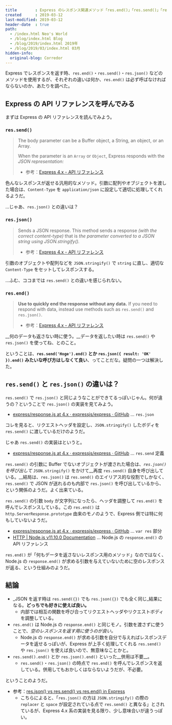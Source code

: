 ```yaml
---
title        : Express のレスポンス関連メソッド「res.end()」「res.send()」「res.json()」の違い
created      : 2019-03-12
last-modified: 2019-03-12
header-date  : true
path:
  - /index.html Neo's World
  - /blog/index.html Blog
  - /blog/2019/index.html 2019年
  - /blog/2019/03/index.html 03月
hidden-info:
  original-blog: Corredor
---
```


Express でレスポンスを返す時、`res.end()`・`res.send()`・`res.json()` などのメソッドを使用するが、それぞれの違いは何か、`res.end()` は必ず呼ばなければならないのか、あたりを調べた。

## Express の API リファレンスを呼んでみる

まずは Express の API リファレンスを読んでみよう。

### `res.send()`

> The body parameter can be a Buffer object, a String, an object, or an Array.
> 
> When the parameter is an `Array` or `Object`, Express responds with the _JSON representation:_
> 
> - 参考：[Express 4.x - API リファレンス](http://expressjs.com/ja/api.html#res.send)

色んなレスポンスが返せる汎用的なメソッド。引数に配列やオブジェクトを渡した場合は、`Content-Type` を `application/json` に設定して適切に処理してくれるようだ。

…じゃあ、`res.json()` との違いは？

### `res.json()`

> Sends a JSON response. This method sends a response _(with the correct content-type)_ that is _the parameter converted to a JSON string using JSON.stringify()._
> 
> - 参考：[Express 4.x - API リファレンス](http://expressjs.com/ja/api.html#res.json)

引数のオブジェクトや配列などを `JSON.stringify()` で `string` に直し、適切な `Content-Type` をセットしてレスポンスする。

…ふむ、ココまでは `res.send()` との違いを感じられない。

### `res.end()`

> __Use to quickly end the response without any data.__ If you need to respond with data, instead use methods such as `res.send()` and `res.json()`.
> 
> - 参考：[Express 4.x - API リファレンス](http://expressjs.com/ja/api.html#res.end)

__何のデータも返さない時に使う。__データを返したい時は `res.send()` や `res.json()` を使ってね、とのこと。

ということは、__`res.send('Hoge').end()` とか `res.json({ result: 'OK' }).end()` みたいな呼び方はしなくて良い__、ってことだな。疑問の一つは解決した。

## `res.send()` と `res.json()` の違いは？

`res.send()` で `res.json()` と同じようなことができてるっぽいじゃん。何が違うの？ということで `res.json()` の実装を見てみよう。

- [express/response.js at 4.x · expressjs/express · GitHub](https://github.com/expressjs/express/blob/4.x/lib/response.js#L227-L268) … `res.json`

コレを見ると、リクエストヘッダを設定し、`JSON.stringify()` したボディを `res.send()` に渡しているだけのようだ。

じゃあ `res.send()` の実装はというと。

- [express/response.js at 4.x · expressjs/express · GitHub](https://github.com/expressjs/express/blob/4.x/lib/response.js#L94-L225) … `res.send` 定義

`res.send()` の引数に Buffer でないオブジェクトが渡された場合は、_`res.json()` を呼び出して_ `JSON.stringify()` をかけて__再度 `res.send()` 自身を呼び出している。__結局は、`res.json()` は `res.send()` のエイリアス的な役割でしかなく、`res.send()` で JSON が送れるのも内部で `res.json()` を呼び出しているから、という関係のようだ。よく出来ている。

`res.send()` の引数 `body` が文字列になったら、ヘッダを調整して `res.end()` を呼んでレスポンスしている。この `res.end()` は `http.ServerResponse.prototype` 由来のモノのようで、Express 側では特に何もしていないようだ。

- [express/response.js at 4.x · expressjs/express · GitHub](https://github.com/expressjs/express/blob/4.x/lib/response.js#L37-L42) … `var res` 部分
- [HTTP | Node.js v11.10.0 Documentation](https://nodejs.org/api/http.html#http_response_end_data_encoding_callback) … Node.js の `response.end()` の API リファレンス

`res.end()` が「何もデータを返さないレスポンス用のメソッド」なのではなく、Node.js の `response.end()` が求める引数を与えていないために空のレスポンスが返る、という仕組みのようだ。

## 結論

- _JSON を返す時は `res.send({})` でも `res.json({})` でも全く同じ_結果になる。__どっちでも好きに使えば良い。__
  - 内部では相互の関数を呼び合ってリクエストヘッダやリクエストボディを調整している。
- `res.end()` は Node.js の `response.end()` と同じモノ。引数を渡さずに使うことで、_空のレスポンスを返す用に使うのが良い。_
  - Node.js の `response.end()` が求める引数を自分で与えればレスポンスデータを返せるっぽいが、Express が上手く処理してくれる `res.send()` や `res.json()` を使えば良いので、無意味なことかと。
- `res.send().end()` とか `res.json().end()` といった__併用は不要__。
  - `res.send()`・`res.json()` の時点で `res.end()` を呼んでレスポンスを返している。併用してもおかしくはならないようだが、不必要。

ということのようだ。

- 参考：[res.json() vs res.send() vs res.end() in Express](https://fullstack-developer.academy/res-json-vs-res-send-vs-res-end-in-express/)
  - こちらによると、「`res.json()` の方は `JSON.stringify()` の際の `replacer` と `space` が設定されている点で `res.send()` と異なる」とされているが、Express 4.x 系の実装を見る限り、少し意味合いが違うっぽい。

